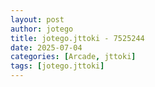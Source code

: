 ```yaml
---
layout: post
author: jotego
title: jotego.jttoki - 7525244
date: 2025-07-04
categories: [Arcade, jttoki]
tags: [jotego.jttoki]
---
```


